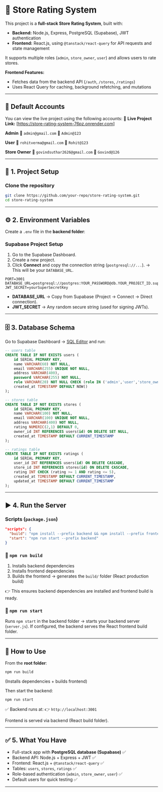 # 🛒 Store Rating System

This project is a **full-stack Store Rating System**, built with:

* **Backend:** Node.js, Express, PostgreSQL (Supabase), JWT authentication
* **Frontend:** React.js, using `@tanstack/react-query` for API requests and state management

It supports multiple roles (`admin`, `store_owner`, `user`) and allows users to rate stores.

**Frontend Features:**

* Fetches data from the backend API (`/auth`, `/stores`, `/ratings`)
* Uses React Query for caching, background refetching, and mutations

---

## 👤 Default Accounts

You can view the live project using the following accounts:
🔗 **Live Project Link:** \[https://store-rating-system-76pz.onrender.com]

**Admin**
📧 `admin@gmail.com`
🔑 `Admin@123`

**User**
📧 `rohitverma@gmail.com`
🔑 `Rohit@123`

**Store Owner**
📧 `govindsuthar2626@gmail.com`
🔑 `Govind@126`

---

## 🚀 1. Project Setup

### Clone the repository

```bash
git clone https://github.com/your-repo/store-rating-system.git
cd store-rating-system
```

---

## ⚙️ 2. Environment Variables

Create a `.env` file in the **backend folder**:

### Supabase Project Setup

1. Go to the Supabase Dashboard.
2. Create a new project.
3. Click **Connect** and copy the connection string (`postgresql://...`).
   → This will be your `DATABASE_URL`.

```env
PORT=3001
DATABASE_URL=postgresql://postgres:YOUR_PASSWORD@db.YOUR_PROJECT_ID.supabase.co:5432/postgres
JWT_SECRET=yourSuperSecretKey
```

* **DATABASE\_URL** → Copy from Supabase (Project → Connect → Direct connection).
* **JWT\_SECRET** → Any random secure string (used for signing JWTs).

---

## 🗄️ 3. Database Schema

Go to Supabase Dashboard → [SQL Editor](https://supabase.com/dashboard/project/projectid/editor/) and run:

```sql
-- users table
CREATE TABLE IF NOT EXISTS users (
    id SERIAL PRIMARY KEY,
    name VARCHAR(60) NOT NULL,
    email VARCHAR(255) UNIQUE NOT NULL,
    address VARCHAR(400),
    password VARCHAR(255) NOT NULL,
    role VARCHAR(20) NOT NULL CHECK (role IN ('admin','user','store_owner')),
    created_at TIMESTAMP DEFAULT NOW()
);

-- stores table
CREATE TABLE IF NOT EXISTS stores (
    id SERIAL PRIMARY KEY,
    name VARCHAR(100) NOT NULL,
    email VARCHAR(100) UNIQUE NOT NULL,
    address VARCHAR(400) NOT NULL,
    rating NUMERIC(2,1) DEFAULT 0,
    owner_id INT REFERENCES users(id) ON DELETE SET NULL,
    created_at TIMESTAMP DEFAULT CURRENT_TIMESTAMP
);

-- ratings table
CREATE TABLE IF NOT EXISTS ratings (
    id SERIAL PRIMARY KEY,
    user_id INT REFERENCES users(id) ON DELETE CASCADE,
    store_id INT REFERENCES stores(id) ON DELETE CASCADE,
    rating INT CHECK (rating >= 1 AND rating <= 5),
    created_at TIMESTAMP DEFAULT CURRENT_TIMESTAMP,
    updated_at TIMESTAMP DEFAULT CURRENT_TIMESTAMP
);
```

---

## ▶️ 4. Run the Server

### Scripts (`package.json`)

```json
"scripts": {
  "build": "npm install --prefix backend && npm install --prefix frontend && npm run build --prefix frontend",
  "start": "npm run start --prefix backend"
}
```

### 🔹 `npm run build`

1. Installs backend dependencies
2. Installs frontend dependencies
3. Builds the frontend → generates the `build/` folder (React production build)

👉 This ensures backend dependencies are installed and frontend build is ready.

### 🔹 `npm run start`

Runs `npm start` in the backend folder → starts your backend server (`server.js`).
If configured, the backend serves the React frontend build folder.

---

## 🚀 How to Use

From the **root folder**:

```bash
npm run build
```

(Installs dependencies + builds frontend)

Then start the backend:

```bash
npm run start
```

✅ Backend runs at:
👉 `http://localhost:3001`

Frontend is served via backend (React build folder).

---

## ✅ 5. What You Have

* Full-stack app with **PostgreSQL database (Supabase)** ✅
* Backend API: Node.js + Express + JWT ✅
* Frontend: React.js + `@tanstack/react-query` ✅
* Tables: `users`, `stores`, `ratings` ✅
* Role-based authentication (`admin`, `store_owner`, `user`) ✅
* Default users for quick testing ✅

---
